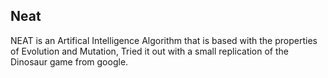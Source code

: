 ## Neat

NEAT is an Artifical Intelligence Algorithm that is based with the properties of Evolution and Mutation, Tried it out with a small replication of the Dinosaur game
from google.
